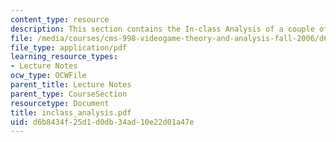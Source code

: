 ```yaml
---
content_type: resource
description: This section contains the In-class Analysis of a couple of games.
file: /media/courses/cms-998-videogame-theory-and-analysis-fall-2006/d6b8434f25d1d0db34ad10e22d01a47e_inclass_analysis.pdf
file_type: application/pdf
learning_resource_types:
- Lecture Notes
ocw_type: OCWFile
parent_title: Lecture Notes
parent_type: CourseSection
resourcetype: Document
title: inclass_analysis.pdf
uid: d6b8434f-25d1-d0db-34ad-10e22d01a47e
---
```

